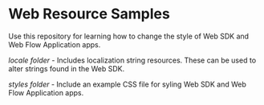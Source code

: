 # Web Resource Samples

Use this repository for learning how to change the style of Web SDK and Web Flow Application apps.

_locale folder_ -  Includes localization string resources.  These can be used to alter strings found in the Web SDK.

_styles folder_ - Include an example CSS file for syling Web SDK and Web Flow Application apps.